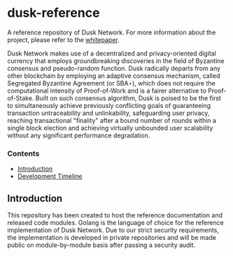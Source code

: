 # dusk-reference
A reference repository of Dusk Network. For more information about the project, please refer to the [whitepaper](https://github.com/dusk-network/whitepaper/releases/download/v0.3/dusk-whitepaper.pdf).

Dusk Network makes use of a decentralized and privacy-oriented digital currency that employs groundbreaking discoveries in the field of Byzantine consensus and pseudo-random function. Dusk radically departs from any other blockchain by employing an adaptive consensus mechanism, called Segregated Byzantine Agreement (or SBA⋆), which does not require the computational intensity of Proof-of-Work and is a fairer alternative to Proof-of-Stake. Built on such consensus algorithm, Dusk is poised to be the first to simultaneously achieve previously conflicting goals of guaranteeing transaction untraceability and unlinkability, safeguarding user privacy, reaching transactional "finality" after a bound number of rounds within a single block election and achieving virtually unbounded user scalability without any significant performance degradation.

### Contents
* [Introduction](https://github.com/dusk-network/dusk-reference/blob/master/README.md#introduction)
* [Development Timeline](https://github.com/dusk-network/dusk-reference/blob/master/README.md#development-timeline)

## Introduction
This repository has been created to host the reference documentation and released code modules. Golang is the language of choice for the reference implementation of Dusk Network. Due to our strict security requirements, the implementation is developed in private repositories and will be made public on module-by-module basis after passing a security audit.
